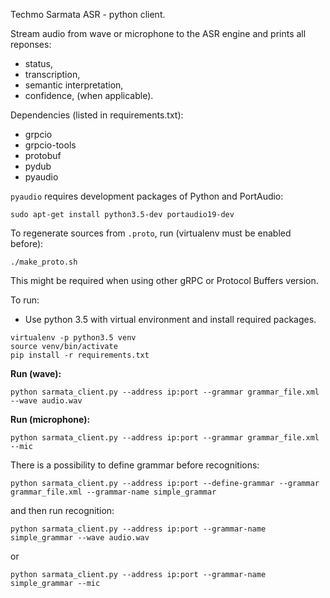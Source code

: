 Techmo Sarmata ASR - python client.

Stream audio from wave or microphone to the ASR engine and prints all reponses:
 - status, 
 - transcription, 
 - semantic interpretation, 
 - confidence,
(when applicable).

Dependencies (listed in requirements.txt):
 - grpcio
 - grpcio-tools
 - protobuf
 - pydub
 - pyaudio

`pyaudio` requires development packages of Python and PortAudio:
```
sudo apt-get install python3.5-dev portaudio19-dev
```

To regenerate sources from `.proto`, run (virtualenv must be enabled before):
```
./make_proto.sh
```
This might be required when using other gRPC or Protocol Buffers version.

To run:
 - Use python 3.5 with virtual environment and install required packages.
```
virtualenv -p python3.5 venv
source venv/bin/activate
pip install -r requirements.txt
```


**Run (wave):**
```
python sarmata_client.py --address ip:port --grammar grammar_file.xml --wave audio.wav
```
 
**Run (microphone):**
```
python sarmata_client.py --address ip:port --grammar grammar_file.xml --mic
```
 
There is a possibility to define grammar before recognitions:
```
python sarmata_client.py --address ip:port --define-grammar --grammar grammar_file.xml --grammar-name simple_grammar
```
and then run recognition:
```
python sarmata_client.py --address ip:port --grammar-name simple_grammar --wave audio.wav
```
or
```
python sarmata_client.py --address ip:port --grammar-name simple_grammar --mic
```
